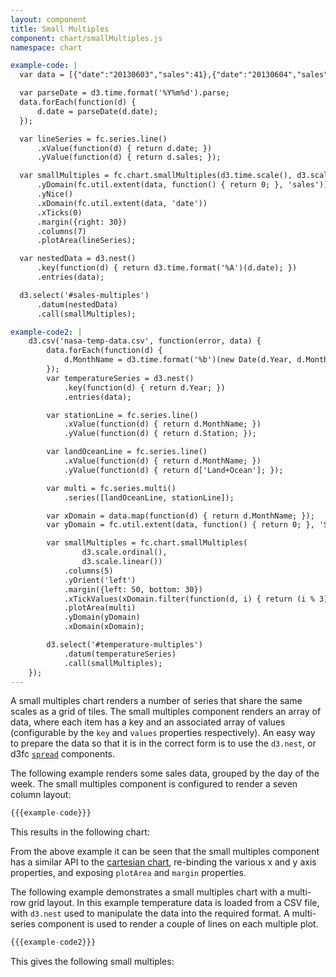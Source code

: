 ```yaml
---
layout: component
title: Small Multiples
component: chart/smallMultiples.js
namespace: chart

example-code: |
  var data = [{"date":"20130603","sales":41},{"date":"20130604","sales":70},{"date":"20130605","sales":84},{"date":"20130606","sales":63},{"date":"20130607","sales":63},{"date":"20130608","sales":32},{"date":"20130609","sales":34},{"date":"20130610","sales":46},{"date":"20130611","sales":68},{"date":"20130612","sales":84},{"date":"20130613","sales":61},{"date":"20130614","sales":61},{"date":"20130615","sales":34},{"date":"20130616","sales":32},{"date":"20130617","sales":48},{"date":"20130618","sales":66},{"date":"20130619","sales":86},{"date":"20130620","sales":65},{"date":"20130621","sales":65},{"date":"20130622","sales":37},{"date":"20130623","sales":35},{"date":"20130624","sales":49},{"date":"20130625","sales":65},{"date":"20130626","sales":89},{"date":"20130627","sales":60},{"date":"20130628","sales":63},{"date":"20130629","sales":39},{"date":"20130630","sales":32},{"date":"20130701","sales":54},{"date":"20130702","sales":64},{"date":"20130703","sales":92},{"date":"20130704","sales":66},{"date":"20130705","sales":59},{"date":"20130706","sales":33},{"date":"20130707","sales":34},{"date":"20130708","sales":56},{"date":"20130709","sales":63},{"date":"20130710","sales":95},{"date":"20130711","sales":60},{"date":"20130712","sales":66},{"date":"20130713","sales":34},{"date":"20130714","sales":37},{"date":"20130715","sales":62},{"date":"20130716","sales":58},{"date":"20130717","sales":104},{"date":"20130718","sales":65},{"date":"20130719","sales":65},{"date":"20130720","sales":37},{"date":"20130721","sales":33},{"date":"20130722","sales":70},{"date":"20130723","sales":57},{"date":"20130724","sales":112},{"date":"20130725","sales":64},{"date":"20130726","sales":63},{"date":"20130727","sales":34},{"date":"20130728","sales":34}];

  var parseDate = d3.time.format('%Y%m%d').parse;
  data.forEach(function(d) {
      d.date = parseDate(d.date);
  });

  var lineSeries = fc.series.line()
      .xValue(function(d) { return d.date; })
      .yValue(function(d) { return d.sales; });

  var smallMultiples = fc.chart.smallMultiples(d3.time.scale(), d3.scale.linear())
      .yDomain(fc.util.extent(data, function() { return 0; }, 'sales'))
      .yNice()
      .xDomain(fc.util.extent(data, 'date'))
      .xTicks(0)
      .margin({right: 30})
      .columns(7)
      .plotArea(lineSeries);

  var nestedData = d3.nest()
      .key(function(d) { return d3.time.format('%A')(d.date); })
      .entries(data);

  d3.select('#sales-multiples')
      .datum(nestedData)
      .call(smallMultiples);

example-code2: |
    d3.csv('nasa-temp-data.csv', function(error, data) {
        data.forEach(function(d) {
            d.MonthName = d3.time.format('%b')(new Date(d.Year, d.Month - 1, 1));
        });
        var temperatureSeries = d3.nest()
            .key(function(d) { return d.Year; })
            .entries(data);

        var stationLine = fc.series.line()
            .xValue(function(d) { return d.MonthName; })
            .yValue(function(d) { return d.Station; });

        var landOceanLine = fc.series.line()
            .xValue(function(d) { return d.MonthName; })
            .yValue(function(d) { return d['Land+Ocean']; });

        var multi = fc.series.multi()
            .series([landOceanLine, stationLine]);

        var xDomain = data.map(function(d) { return d.MonthName; });
        var yDomain = fc.util.extent(data, function() { return 0; }, 'Station', 'Land+Ocean');

        var smallMultiples = fc.chart.smallMultiples(
                d3.scale.ordinal(),
                d3.scale.linear())
            .columns(5)
            .yOrient('left')
            .margin({left: 50, bottom: 30})
            .xTickValues(xDomain.filter(function(d, i) { return (i % 3) === 0; }))
            .plotArea(multi)
            .yDomain(yDomain)
            .xDomain(xDomain);

        d3.select('#temperature-multiples')
            .datum(temperatureSeries)
            .call(smallMultiples);
    });
---
```


A small multiples chart renders a number of series that share the same scales as a grid of tiles. The small multiples component renders an array of data, where each item has a key and an associated array of values (configurable by the `key` and `values` properties respectively). An easy way to prepare the data so that it is in the correct form is to use the `d3.nest`, or d3fc [`spread`](/components/data/spread.html) components.

The following example renders some sales data, grouped by the day of the week. The small multiples component is configured to render a seven column layout:

```js
{{{example-code}}}
```

This results in the following chart:

<style type="text/css">
  #sales-multiples .x-axis { display: none; }
</style>

<div id="sales-multiples"> </div>

<script type="text/javascript">
(function() {
  {{{example-code}}}
}());
</script>

From the above example it can be seen that the small multiples component has a similar API to the [cartesian chart](/components/chart/cartesian.html), re-binding the various x and y axis properties, and exposing `plotArea` and `margin` properties.

The following example demonstrates a small multiples chart with a multi-row grid layout. In this example temperature data is loaded from a CSV file, with `d3.nest` used to manipulate the data into the required format. A multi-series component is used to render a couple of lines on each multiple plot.

```js
{{{example-code2}}}
```

This gives the following small multiples:

<div id="temperature-multiples" style="height: 500px"> </div>

<script type="text/javascript">
(function() {
  {{{example-code2}}}
}());
</script>
